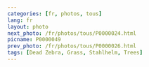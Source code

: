 ```yaml
---
categories: [fr, photos, tous]
lang: fr
layout: photo
next_photo: /fr/photos/tous/P0000024.html
picname: P0000049
prev_photo: /fr/photos/tous/P0000026.html
tags: [Dead Zebra, Grass, Stahlhelm, Trees]
---
```

